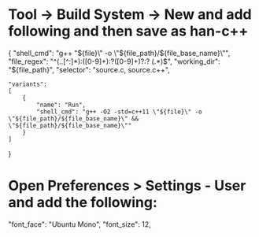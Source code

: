 # Tool -> Build System -> New and add following and then save as han-c++
{
    "shell_cmd": "g++ \"${file}\" -o \"${file_path}/${file_base_name}\"",
    "file_regex": "^(..[^:]*):([0-9]+):?([0-9]+)?:? (.*)$",
    "working_dir": "${file_path}",
    "selector": "source.c, source.c++",

    "variants":
    [
        {
            "name": "Run",
            "shell_cmd": "g++ -O2 -std=c++11 \"${file}\" -o \"${file_path}/${file_base_name}\" && \"${file_path}/${file_base_name}\""
        }
    ]
}

# Open Preferences > Settings - User and add the following:
 "font_face": "Ubuntu Mono",
 "font_size": 12,
